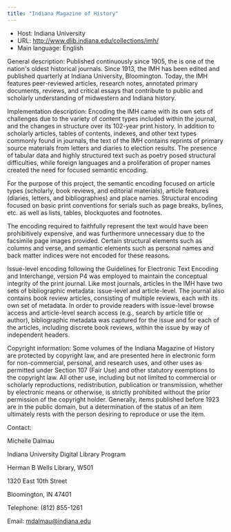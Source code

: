 ```yaml
---
title: "Indiana Magazine of History"
---
```





* Host: Indiana University
* URL: <http://www.dlib.indiana.edu/collections/imh/>
* Main language: English



General description: Published continuously since 1905, the
 is one of the nation's
 oldest historical journals. Since 1913, the IMH has
 been edited and published quarterly at Indiana
 University, Bloomington. Today, the IMH features
 peer-reviewed articles, research notes, annotated
 primary documents, reviews, and critical essays that
 contribute to public and scholarly understanding of
 midwestern and Indiana history.



Implementation description:
 Encoding the IMH came with its own sets
 of challenges due to the variety of content types
 included within the journal, and the changes in
 structure over its 102-year print history. In addition
 to scholarly articles, tables of contents, indexes, and
 other text types commonly found in journals, the text
 of the IMH contains reprints of primary source
 materials from letters and diaries to election results.
 The presence of tabular data and highly structured text
 such as poetry posed structural difficulties, while
 foreign languages and a proliferation of proper names
 created the need for focused semantic encoding.
 

 For the purpose of this project, the semantic encoding
 focused on article types (scholarly, book reviews, and
 editorial materials), article features (diaries,
 letters, and bibliographies) and place names.
 Structural encoding focused on basic print conventions
 for serials such as page breaks, bylines, etc. as well
 as lists, tables, blockquotes and footnotes.
 

 The encoding required to faithfully represent the text
 would have been prohibitively expensive, and was
 furthermore unnecessary due to the facsimile page
 images provided. Certain structural elements such as
 columns and verse, and semantic elements such as
 personal names and back matter indices were not encoded
 for these reasons.
 

 Issue-level encoding following the Guidelines for
 Electronic Text Encoding and Interchange, version P4
 was employed to maintain the conceptual integrity of
 the print journal. Like most journals, articles in the
 IMH have two sets of bibliographic metadata:
 issue-level and article-level. The journal also
 contains book review articles, consisting of multiple
 reviews, each with its own set of metadata. In order to
 provide readers with issue-level browse access and
 article-level search access (e.g., search by article
 title or author), bibliographic metadata was captured
 for the issue and for each of the articles, including
 discrete book reviews, within the issue by way of
 independent headers.



Copyright information: Some volumes of the Indiana Magazine of
 History are protected by copyright law, and are
 presented here in electronic form for non-commercial,
 personal, and research uses, and other uses as
 permitted under Section 107 (Fair Use) and other
 statutory exemptions to the copyright law. All other
 use, including but not limited to commercial or
 scholarly reproductions, redistribution, publication or
 transmission, whether by electronic means or otherwise,
 is strictly prohibited without the prior permission of
 the copyright holder. Generally, items published before
 1923 are in the public domain, but a determination of
 the status of an item ultimately rests with the person
 desiring to reproduce or use the item.



Contact:
 



Michelle Dalmau


Indiana University Digital Library
 Program
 
 Herman B Wells Library, W501
 
 1320 East 10th Street
 
 Bloomington, IN 47401



Telephone: (812) 855-1261



Email: [mdalmau@indiana.edu](mailto:mdalmau@indiana.edu)






